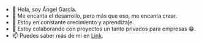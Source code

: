 - 👋 Hola, soy Ángel García.
- 👀 Me encanta el desarrollo, pero más que eso, me encanta crear.
- 🌱 Estoy en constante crecimiento y aprendizaje.
- 💞️ Estoy colaborando con proyectos un tanto privados para empresas 😁.
- 📫 Puedes saber más de mi en [Link](https://jvngarcia.com/ "mi sitio web").
